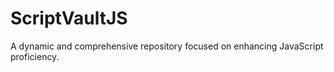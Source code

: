 # ScriptVaultJS
A dynamic and comprehensive repository focused on enhancing JavaScript proficiency.

